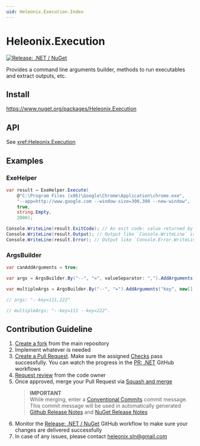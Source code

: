 ```yaml
---
uid: Heleonix.Execution.Index
---
```


# Heleonix.Execution

[![Release: .NET / NuGet](https://github.com/Heleonix/Heleonix.Execution/actions/workflows/release-net-nuget.yml/badge.svg)](https://github.com/Heleonix/Heleonix.Execution/actions/workflows/release-net-nuget.yml)

Provides a command line arguments builder, methods to run executables and extract outputs, etc.

## Install

https://www.nuget.org/packages/Heleonix.Execution

## API

See <xref:Heleonix.Execution>

## Examples

### ExeHelper

```csharp
var result = ExeHelper.Execute(
    @"C:\Program Files (x86)\Google\Chrome\Application\chrome.exe",
    "--app=http://www.google.com --window-size=300,300 --new-window",
    true,
    string.Empty,
    2000);

Console.WriteLine(result.ExitCode); // An exit code: value returned by `Main` or by `Environment.Exit(exitCode)` etc.
Console.WriteLine(result.Output); // Output like `Console.WriteLine` is available here
Console.WriteLine(result.Error); // Output like `Console.Error.WriteLine` is available here.
```

### ArgsBuilder

```csharp
var canAddArguments = true;

var args = ArgsBuilder.By("--", "=", valueSeparator: ",").AddArguments("key", new[] { "111", "222", false, canAddArguments);

var multipleArgs = ArgsBuilder.By("--", "=").AddArguments("key", new[] { "111", "222", true, canAddArguments);

// args: "--key=111,222"

// multipleArgs: "--key=111 --key=222".
```

## Contribution Guideline

1. [Create a fork](https://github.com/Heleonix/Heleonix.Execution/fork) from the main repository
2. Implement whatever is needed
3. [Create a Pull Request](https://docs.github.com/en/pull-requests/collaborating-with-pull-requests/proposing-changes-to-your-work-with-pull-requests/creating-a-pull-request-from-a-fork).
   Make sure the assigned [Checks](https://docs.github.com/en/pull-requests/collaborating-with-pull-requests/collaborating-on-repositories-with-code-quality-features/about-status-checks#checks) pass successfully.
   You can watch the progress in the [PR: .NET](https://github.com/Heleonix/Heleonix.Execution/actions/workflows/pr-net.yml) GitHub workflows
4. [Request review](https://docs.github.com/en/pull-requests/collaborating-with-pull-requests/proposing-changes-to-your-work-with-pull-requests/requesting-a-pull-request-review) from the code owner
5. Once approved, merge your Pull Request via [Squash and merge](https://docs.github.com/en/pull-requests/collaborating-with-pull-requests/incorporating-changes-from-a-pull-request/about-pull-request-merges#squash-and-merge-your-commits)
   > **IMPORTANT**  
   > While merging, enter a [Conventional Commits](https://www.conventionalcommits.org/) commit message.
   > This commit message will be used in automatically generated [Github Release Notes](https://github.com/Heleonix/Heleonix.Execution/releases)
   > and [NuGet Release Notes](https://www.nuget.org/packages/Heleonix.Execution/#releasenotes-body-tab)
6. Monitor the [Release: .NET / NuGet](https://github.com/Heleonix/Heleonix.Execution/actions/workflows/release-net-nuget.yml)
   GitHub workflow to make sure your changes are delivered successfully
7. In case of any issues, please contact [heleonix.sln@gmail.com](mailto:heleonix.sln@gmail.com)
